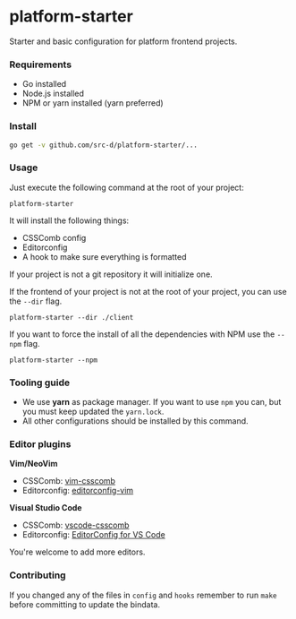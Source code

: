 # platform-starter
Starter and basic configuration for platform frontend projects.

### Requirements

* Go installed
* Node.js installed
* NPM or yarn installed (yarn preferred)

### Install

```bash
go get -v github.com/src-d/platform-starter/...
```

### Usage

Just execute the following command at the root of your project:

```
platform-starter
```

It will install the following things:

* CSSComb config
* Editorconfig
* A hook to make sure everything is formatted

If your project is not a git repository it will initialize one.

If the frontend of your project is not at the root of your project, you can use the `--dir` flag.

```
platform-starter --dir ./client
```

If you want to force the install of all the dependencies with NPM use the `--npm` flag.

```
platform-starter --npm
```

### Tooling guide

* We use **yarn** as package manager. If you want to use `npm` you can, but you must keep updated the `yarn.lock`.
* All other configurations should be installed by this command.

### Editor plugins

**Vim/NeoVim**

* CSSComb: [vim-csscomb](https://github.com/csscomb/vim-csscomb)
* Editorconfig: [editorconfig-vim](https://github.com/editorconfig/editorconfig-vim)

**Visual Studio Code**

* CSSComb: [vscode-csscomb](https://marketplace.visualstudio.com/items?itemName=mrmlnc.vscode-csscomb)
* Editorconfig: [EditorConfig for VS Code](https://marketplace.visualstudio.com/items?itemName=mrmlnc.vscode-csscomb)

You're welcome to add more editors.

### Contributing

If you changed any of the files in `config` and `hooks` remember to run `make` before committing to update the bindata.
